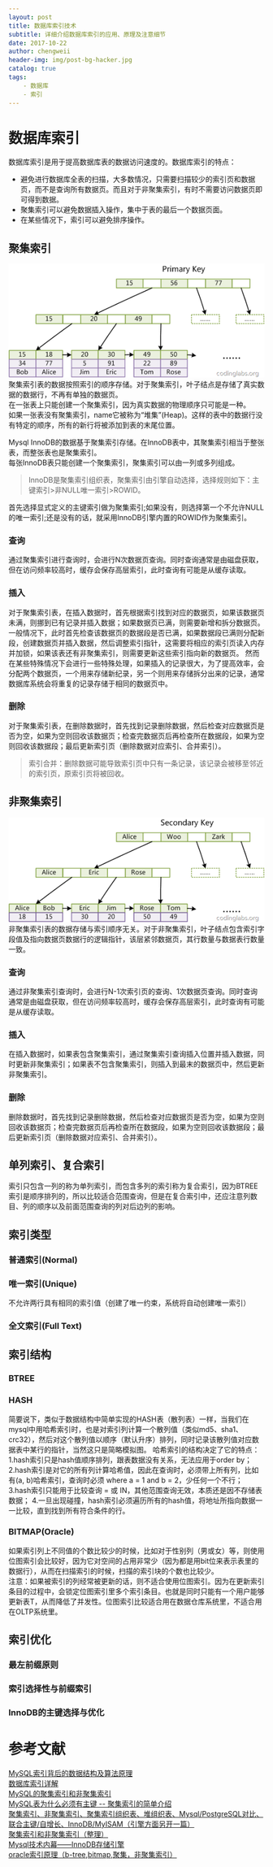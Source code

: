 ```yaml
---
layout: post
title: 数据库索引技术
subtitle: 详细介绍数据库索引的应用、原理及注意细节
date: 2017-10-22
author: chengweii
header-img: img/post-bg-hacker.jpg
catalog: true
tags:
    - 数据库
    - 索引
---
```


# 数据库索引
数据库索引是用于提高数据库表的数据访问速度的。数据库索引的特点：  
* 避免进行数据库全表的扫描，大多数情况，只需要扫描较少的索引页和数据页，而不是查询所有数据页。而且对于非聚集索引，有时不需要访问数据页即可得到数据。
* 聚集索引可以避免数据插入操作，集中于表的最后一个数据页面。
* 在某些情况下，索引可以避免排序操作。

## 聚集索引
![聚集索引](/img/database-index/database-index-1.png)
聚集索引表的数据按照索引的顺序存储。对于聚集索引，叶子结点是存储了真实数据的数据行，不再有单独的数据页。  
在一张表上只能创建一个聚集索引，因为真实数据的物理顺序只可能是一种。  
如果一张表没有聚集索引，name它被称为“堆集”(Heap)。这样的表中的数据行没有特定的顺序，所有的新行将被添加到表的末尾位置。

Mysql InnoDB的数据基于聚集索引存储。在InnoDB表中，其聚集索引相当于整张表，而整张表也是聚集索引。  
每张InnoDB表只能创建一个聚集索引，聚集索引可以由一列或多列组成。  
> InnoDB是聚集索引组织表，聚集索引由引擎自动选择，选择规则如下：主键索引>非NULL唯一索引>ROWID。  

首先选择显式定义的主键索引做为聚集索引;如果没有，则选择第一个不允许NULL的唯一索引;还是没有的话，就采用InnoDB引擎内置的ROWID作为聚集索引。
### 查询
通过聚集索引进行查询时，会进行N次数据页查询。同时查询通常是由磁盘获取，但在访问频率较高时，缓存会保存高层索引，此时查询有可能是从缓存读取。
### 插入
对于聚集索引表，在插入数据时，首先根据索引找到对应的数据页，如果该数据页未满，则挪到已有记录并插入数据；如果数据页已满，则需要新增和拆分数据页。
一般情况下，此时首先检查该数据页的数据段是否已满，如果数据段已满则分配新段，创建数据页并插入数据，然后调整索引指针，这需要将相应的索引页读入内存并加锁，如果该表还有非聚集索引，则需要更新这些索引指向新的数据页。
然而在某些特殊情况下会进行一些特殊处理，如果插入的记录很大，为了提高效率，会分配两个数据页，一个用来存储新纪录，另一个则用来存储拆分出来的记录，通常数据库系统会将重复的记录存储于相同的数据页中。
### 删除
对于聚集索引表，在删除数据时，首先找到记录删除数据，然后检查对应数据页是否为空，如果为空则回收该数据页；检查完数据页后再检查所在数据段，如果为空则回收该数据段；最后更新索引页（删除数据对应索引、合并索引）。
> 索引合并：删除数据可能导致索引页中只有一条记录，该记录会被移至邻近的索引页，原索引页将被回收。

## 非聚集索引
![非聚集索引](/img/database-index/database-index-2.png)
非聚集索引表的数据存储与索引顺序无关。对于非聚集索引，叶子结点包含索引字段值及指向数据页数据行的逻辑指针，该层紧邻数据页，其行数量与数据表行数量一致。
### 查询
通过非聚集索引查询时，会进行N-1次索引页的查询、1次数据页查询。同时查询通常是由磁盘获取，但在访问频率较高时，缓存会保存高层索引，此时查询有可能是从缓存读取。
### 插入
在插入数据时，如果表包含聚集索引，通过聚集索引查询插入位置并插入数据，同时更新非聚集索引；如果表不包含聚集索引，则插入到最末的数据页中，然后更新非聚集索引。
### 删除
删除数据时，首先找到记录删除数据，然后检查对应数据页是否为空，如果为空则回收该数据页；检查完数据页后再检查所在数据段，如果为空则回收该数据段；最后更新索引页（删除数据对应索引、合并索引）。

## 单列索引、复合索引
索引只包含一列的称为单列索引，而包含多列的索引称为复合索引，因为BTREE索引是顺序排列的，所以比较适合范围查询，但是在复合索引中，还应注意列数目、列的顺序以及前面范围查询的列对后边列的影响。

## 索引类型

### 普通索引(Normal)

### 唯一索引(Unique)
不允许两行具有相同的索引值（创建了唯一约束，系统将自动创建唯一索引）

### 全文索引(Full Text)

## 索引结构

### BTREE

### HASH
简要说下，类似于数据结构中简单实现的HASH表（散列表）一样，当我们在mysql中用哈希索引时，也是对索引列计算一个散列值（类似md5、sha1、crc32），然后对这个散列值以顺序（默认升序）排列，同时记录该散列值对应数据表中某行的指针，当然这只是简略模拟图。
哈希索引的结构决定了它的特点：
1.hash索引只是hash值顺序排列，跟表数据没有关系，无法应用于order by；
2.hash索引是对它的所有列计算哈希值，因此在查询时，必须带上所有列，比如有(a, b)哈希索引，查询时必须 where a = 1 and b = 2，少任何一个不行；
3.hash索引只能用于比较查询 = 或 IN，其他范围查询无效，本质还是因不存储表数据；
4.一旦出现碰撞，hash索引必须遍历所有的hash值，将地址所指向数据一一比较，直到找到所有符合条件的行。

### BITMAP(Oracle)
如果索引列上不同值的个数比较少的时候，比如对于性别列（男或女）等，则使用位图索引会比较好，因为它对空间的占用非常少（因为都是用bit位来表示表里的数据行），从而在扫描索引的时候，扫描的索引块的个数也比较少。  
注意：如果被索引的列经常被更新的话，则不适合使用位图索引。因为在更新索引条目的过程中，会锁定位图索引里多个索引条目。也就是同时只能有一个用户能够更新表T，从而降低了并发性。位图索引比较适合用在数据仓库系统里，不适合用在OLTP系统里。

## 索引优化
### 最左前缀原则

### 索引选择性与前缀索引

### InnoDB的主键选择与优化

# 参考文献
[MySQL索引背后的数据结构及算法原理](http://blog.codinglabs.org/articles/theory-of-mysql-index.html)  
[数据库索引详解](http://www.cnblogs.com/gavinsp/p/5513536.html)  
[MySQL的聚集索引和非聚集索引](http://www.cnblogs.com/wyy123/p/6269875.html)  
[MySQL表为什么必须有主键 -- 聚集索引的简单介绍](http://blog.csdn.net/jhgdike/article/details/60579883)  
[聚集索引、非聚集索引、聚集索引组织表、堆组织表、Mysql/PostgreSQL对比、联合主键/自增长、InnoDB/MyISAM（引擎方面另开一篇）](https://www.cnblogs.com/charlesblc/p/5983234.html)  
[聚集索引和非聚集索引（整理）](http://www.cnblogs.com/aspnethot/articles/1504082.html)  
[Mysql技术内幕——InnoDB存储引擎](https://jingyan.baidu.com/article/fedf07377c493f35ac89770c.html)  
[oracle索引原理（b-tree,bitmap,聚集，非聚集索引）](http://blog.csdn.net/chenleixing/article/details/48153295)  